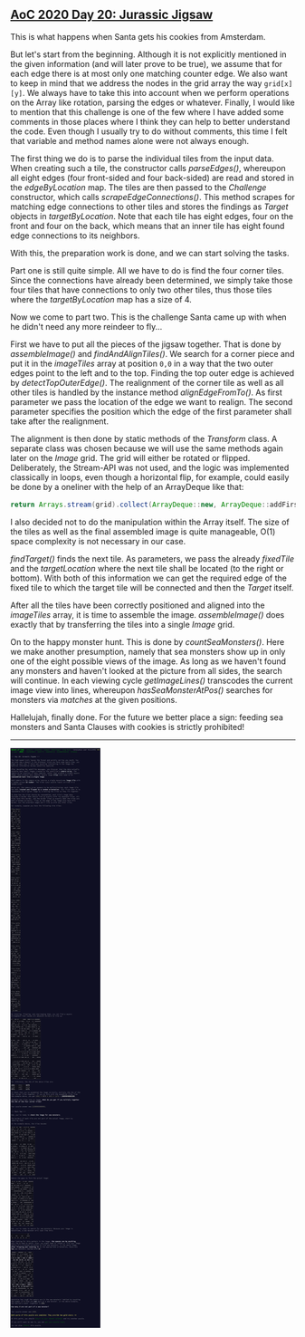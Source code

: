 ## [AoC 2020 Day 20: Jurassic Jigsaw](https://adventofcode.com/2020/day/20)

This is what happens when Santa gets his cookies from Amsterdam.

But let's start from the beginning. Although it is not explicitly mentioned in the given information (and will later prove to be true), we assume that for each edge there is at most only one matching counter edge. We also want to keep in mind that we address the nodes in the grid array the way `grid[x][y]`. We always have to take this into account when we perform operations on the Array like rotation, parsing the edges or whatever. Finally, I would like to mention that this challenge is one of the few where I have added some comments in those places where I think they can help to better understand the code. Even though I usually try to do without comments, this time I felt that variable and method names alone were not always enough.

The first thing we do is to parse the individual tiles from the input data. When creating such a tile, the constructor calls *parseEdges()*, whereupon all eight edges (four front-sided and four back-sided) are read and stored in the *edgeByLocation* map. The tiles are then passed to the *Challenge* constructor, which calls *scrapeEdgeConnections()*. This method scrapes for matching edge connections to other tiles and stores the findings as *Target* objects in *targetByLocation*. Note that each tile has eight edges, four on the front and four on the back, which means that an inner tile has eight found edge connections to its neighbors.

With this, the preparation work is done, and we can start solving the tasks.

Part one is still quite simple. All we have to do is find the four corner tiles. Since the connections have already been determined, we simply take those four tiles that have connections to only two other tiles, thus those tiles where the *targetByLocation* map has a size of 4.

Now we come to part two. This is the challenge Santa came up with when he didn't need any more reindeer to fly...

First we have to put all the pieces of the jigsaw together. That is done by *assembleImage()* and *findAndAlignTiles()*. We search for a corner piece and put it in the *imageTiles* array at position `0,0` in a way that the two outer edges point to the left and to the top. Finding the top outer edge is achieved by *detectTopOuterEdge()*. The realignment of the corner tile as well as all other tiles is handled by the instance method *alignEdgeFromTo()*. As first parameter we pass the location of the edge we want to realign. The second parameter specifies the position which the edge of the first parameter shall take after the realignment.

The alignment is then done by static methods of the *Transform* class. A separate class was chosen because we will use the same methods again later on the *Image* grid. The grid will either be rotated or flipped. Deliberately, the Stream-API was not used, and the logic was implemented classically in loops, even though a horizontal flip, for example, could easily be done by a oneliner with the help of an ArrayDeque like that:

```Java
return Arrays.stream(grid).collect(ArrayDeque::new, ArrayDeque::addFirst, ArrayDeque::addAll).toArray(int[][]::new);
```

I also decided not to do the manipulation within the Array itself. The size of the tiles as well as the final assembled image is quite manageable, O(1) space complexity is not necessary in our case.

*findTarget()* finds the next tile. As parameters, we pass the already *fixedTile* and the *targetLocation* where the next tile shall be located (to the right or bottom). With both of this information we can get the required edge of the fixed tile to which the target tile will be connected and then the *Target* itself.

After all the tiles have been correctly positioned and aligned into the *imageTiles* array, it is time to assemble the image. *assembleImage()* does exactly that by transferring the tiles into a single *Image* grid.

On to the happy monster hunt. This is done by *countSeaMonsters()*. Here we make another presumption, namely that sea monsters show up in only one of the eight possible views of the image. As long as we haven't found any monsters and haven't looked at the picture from all sides, the search will continue. In each viewing cycle *getImageLines()* transcodes the current image view into lines, whereupon *hasSeaMonsterAtPos()* searches for monsters via *matches* at the given positions.

Hallelujah, finally done. For the future we better place a sign: feeding sea monsters and Santa Clauses with cookies is strictly prohibited!

---

![AoC 2020 Day 20](day20--Jurassic_Jigsaw.png?raw=true)
